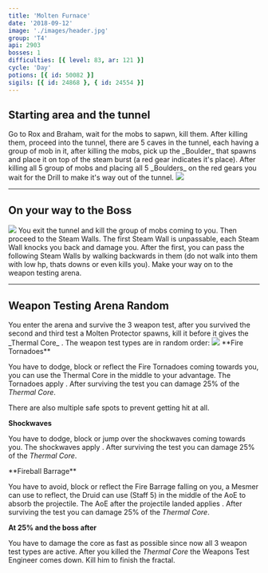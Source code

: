 ```yaml
---
title: 'Molten Furnace'
date: '2018-09-12'
image: './images/header.jpg'
group: 'T4'
api: 2903
bosses: 1
difficulties: [{ level: 83, ar: 121 }]
cycle: 'Day'
potions: [{ id: 50082 }]
sigils: [{ id: 24868 }, { id: 24554 }]
---
```


## Starting area and the tunnel

<Grid>
<GridItem sm="6"> 
Go to Rox and Braham, wait for the mobs to sapwn, kill them. After killing them, proceed into the tunnel, there are 5 caves in the tunnel, each having a group of mob in it, after killing the mobs, pick up the _Boulder_ that spawns and place it on top of the steam burst (a red gear indicates it's place). After killing all 5 group of mobs and placing all 5 _Boulders_ on the red gears you wait for the Drill to make it's way out of the tunnel.
</GridItem>
<GridItem sm="6">
<Image src="./images/portal.jpg" caption="The portal"/>
</GridItem>
</Grid>

---

## On your way to the Boss

<Grid>
<GridItem sm="6">
<Image src="./images/drill.jpg" caption="The drill"/>
</GridItem>
<GridItem sm="6"> 
You exit the tunnel and kill the group of mobs coming to you. Then proceed to the Steam Walls. The first Steam Wall is unpassable, each Steam Wall knocks you back and damage you. After the first, you can pass the following Steam Walls by walking backwards in them (do not walk into them with low hp, thats downs or even kills you). Make your way on to the weapon testing arena.
</GridItem>
</Grid>

---

## Weapon Testing Arena <Label>Random</Label>

<Grid>
<GridItem sm="7">
You enter the arena and survive the 3 weapon test, after you survived the second and third test a Molten Protector spawns, kill it before it gives the _Thermal Core_ <Effect name="invulnerability"/>. The weapon test types are in random order:
</GridItem>

<GridItem sm="5">
<Image src="./images/testing_area.jpg" caption="Testing area"/>
</GridItem>

<GridItem sm="6"> 
**Fire Tornadoes**

You have to dodge, block or reflect the Fire Tornadoes coming towards you, you can use the Thermal Core in the middle to your advantage. The Tornadoes apply <Condition name="Burning"/>. After surviving the test you can damage 25% of the _Thermal Core_.

There are also multiple safe spots to prevent getting hit at all.

**Shockwaves**

You have to dodge, block or jump over the shockwaves coming towards you. The shockwaves apply <Control name="Knockdown"/>. After surviving the test you can damage 25% of the _Thermal Core_.
</GridItem>

<GridItem sm="6">  
**Fireball Barrage**

You have to avoid, block or reflect the Fire Barrage falling on you, a Mesmer can use <Skill id="10302"/> to reflect, the Druid can use <Skill id="31496"/> (Staff 5) in the middle of the AoE to absorb the projectile. The AoE after the projectile landed applies <Condition name="Burning"/>. After surviving the test you can damage 25% of the _Thermal Core_.

**At 25% and the boss after**

You have to damage the core as fast as possible since now all 3 weapon test types are active. After you killed the _Thermal Core_ the Weapons Test Engineer comes down. Kill him to finish the fractal.

</GridItem>
</Grid>
